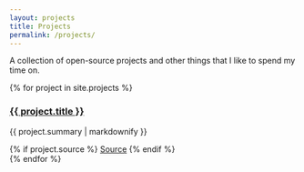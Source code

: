 ```yaml
---
layout: projects
title: Projects
permalink: /projects/
---
```


A collection of open-source projects and other things that I like to spend my time on.

<div class="projects-grid">
  {% for project in site.projects %}
    <div class="card">
      <h3><a href="{{ project.url }}">{{ project.title }}</a></h3>
      <p>{{ project.summary | markdownify }}</p>
      {% if project.source %}
        <a href="{{ project.source }}" class="source-button" target="_blank">Source</a>
      {% endif %}
    </div>
  {% endfor %}
</div>
